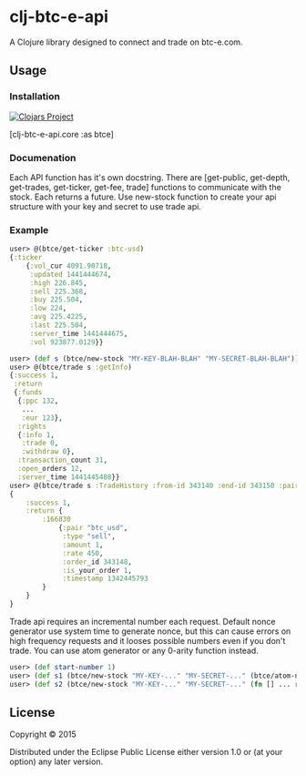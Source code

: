 # clj-btc-e-api                                                                                                       
A Clojure library designed to connect and trade on btc-e.com.
## Usage                                                                                                              
### Installation                                                                                                      

[![Clojars Project](http://clojars.org/clj-btc-e-api/latest-version.svg)](http://clojars.org/clj-btc-e-api)

[clj-btc-e-api.core :as btce]

### Documenation

Each API function has it's own docstring. There are
[get-public, get-depth, get-trades, get-ticker, get-fee, trade] functions
to communicate with the stock. Each returns a future. 
Use new-stock function to create your api structure
with your key and secret to use trade api.

### Example                                                                                                   

```clojure                        
user> @(btce/get-ticker :btc-usd)
{:ticker
    {:vol_cur 4091.90718,
     :updated 1441444674,
     :high 226.845,
     :sell 225.368,
     :buy 225.504,
     :low 224,
     :avg 225.4225,
     :last 225.504,
     :server_time 1441444675,
     :vol 923877.0129}}

user> (def s (btce/new-stock "MY-KEY-BLAH-BLAH" "MY-SECRET-BLAH-BLAH"))
user> @(btce/trade s :getInfo)
{:success 1,
 :return
 {:funds
  {:ppc 132,
   ...
   :eur 123},
  :rights
  {:info 1,
   :trade 0,
   :withdraw 0},
  :transaction_count 31,
  :open_orders 12,
  :server_time 1441445408}}
user> @(btce/trade s :TradeHistory :from-id 343140 :end-id 343150 :pair :btc-usd)
{
	:success 1,
	:return {
		:166830
            {:pair "btc_usd",
			 :type "sell",
			 :amount 1,
			 :rate 450,
			 :order_id 343148,
			 :is_your_order 1,
			 :timestamp 1342445793
		}
	}
}

```

Trade api requires an incremental number each request. 
Default nonce generator use system time to generate nonce, but this
can cause errors on high frequency requests and
it looses possible numbers even if you don't trade.
You can use atom generator or any 0-arity function instead.

```clojure
user> (def start-number 1)
user> (def s1 (btce/new-stock "MY-KEY-..." "MY-SECRET-..." (btce/atom-nonce start-number)))
user> (def s2 (btce/new-stock "MY-KEY-..." "MY-SECRET-..." (fn [] ... return incremental number each call...)))
```

## License                                                     

Copyright © 2015

Distributed under the Eclipse Public License either version 1.0 or (at 
your option) any later version. 
